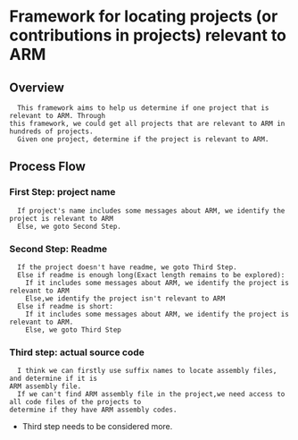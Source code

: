 # Framework for locating projects (or contributions in projects) relevant to ARM

## Overview
      This framework aims to help us determine if one project that is relevant to ARM. Through  
    this framework, we could get all projects that are relevant to ARM in hundreds of projects.  
      Given one project, determine if the project is relevant to ARM.  
## Process Flow
### First Step: project name      
      If project's name includes some messages about ARM, we identify the project is relevant to ARM  
      Else, we goto Second Step.
### Second Step: Readme
      If the project doesn't have readme, we goto Third Step. 
      Else if readme is enough long(Exact length remains to be explored):
        If it includes some messages about ARM, we identify the project is relevant to ARM 
        Else,we identify the project isn't relevant to ARM  
      Else if readme is short:  
        If it includes some messages about ARM, we identify the project is relevant to ARM. 
        Else, we goto Third Step  
### Third step: actual source code
      I think we can firstly use suffix names to locate assembly files, and determine if it is  
    ARM assembly file.
      If we can't find ARM assembly file in the project,we need access to all code files of the projects to  
    determine if they have ARM assembly codes.
    
    
* Third step needs to be considered more.
